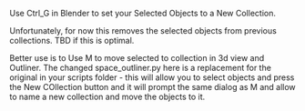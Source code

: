 Use Ctrl_G in Blender to set your Selected Objects to a New Collection. 

Unfortunately, for now this removes the selected objects from previous collections.
TBD if this is optimal.


Better use is to Use M to move selected to collection in 3d view and Outliner.
The changed space_outliner.py here is a replacement for the original in your scripts folder - this will allow you to select objects and press the New COllection button and it will prompt the same dialog as M and allow to name a new collection and move the objects to it.
